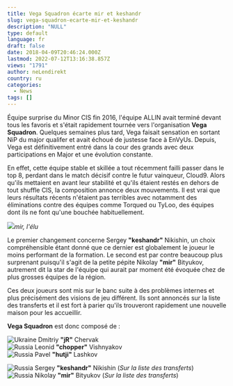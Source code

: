```yaml
---
title: Vega Squadron écarte mir et keshandr
slug: vega-squadron-ecarte-mir-et-keshandr
description: "NULL"
type: default
language: fr
draft: false
date: 2018-04-09T20:46:24.000Z
lastmod: 2022-07-12T13:16:38.857Z
views: "1791"
author: neLendirekt
country: ru
categories:
  - News
tags: []
---
```

Équipe surprise du Minor CIS fin 2016, l'équipe ALLIN avait terminé devant tous les favoris et s'était rapidement tournée vers l'organisation **Vega Squadron**. Quelques semaines plus tard, Vega faisait sensation en sortant NiP du major qualifer et avait échoué de justesse face à EnVyUs. Depuis, Vega est définitivement entré dans la cour des grands avec deux participations en Major et une évolution constante.

En effet, cette équipe stable et skillée a tout récemment failli passer dans le top 8, perdant dans le match décisif contre le futur vainqueur, Cloud9\. Alors qu'ils mettaient en avant leur stabilité et qu'ils étaient restés en dehors de tout shuffle CIS, la composition annonce deux mouvements. Il est vrai que leurs résultats récents n'étaient pas terribles avec notamment des éliminations contre des équipes comme Torqued ou TyLoo, des équipes dont ils ne font qu'une bouchée habituellement.

![](/images/articles/5acbca47281d5/images/flfbRXLGINlZptOGLADxp6O8PJi10NvdMEuW9oNb.jpeg)_mir, l'élu_

Le premier changement concerne Sergey **"keshandr"** Nikishin, un choix compréhensible étant donné que ce dernier est globalement le joueur le moins performant de la formation. Le second est par contre beaucoup plus surprenant puisqu'il s'agit de la petite pépite Nikolay **"mir"** Bityukov, autrement dit la star de l'équipe qui aurait par moment été évoquée chez de plus grosses équipes de la région.

Ces deux joueurs sont mis sur le banc suite à des problèmes internes et plus précisément des visions de jeu différent. Ils sont annoncés sur la liste des transferts et il est fort à parier qu'ils trouveront rapidement une nouvelle maison pour les accueillir.

**Vega Squadron** est donc composé de :

![Ukraine](/images/countries/ua.svg)⁠ Dmitriy **"jR"** Chervak  
![Russia](/images/countries/ru.svg)⁠ Leonid **"chopper"** Vishnyakov  
![Russia](/images/countries/ru.svg)⁠ Pavel **"hutji"** Lashkov

![Russia](/images/countries/ru.svg)⁠ Sergey **"keshandr"** Nikishin (_Sur la liste des transferts_)  
![Russia](/images/countries/ru.svg)⁠ Nikolay **"mir"** Bityukov (_Sur la liste des transferts_)
